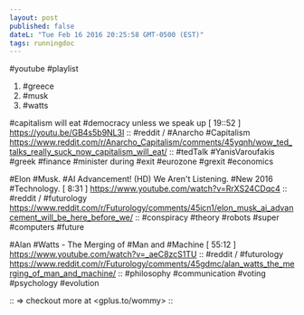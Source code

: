 ```yaml
---
layout: post
published: false
dateL: "Tue Feb 16 2016 20:25:58 GMT-0500 (EST)"
tags: runningdoc
---
```



#youtube #playlist

1. #greece 
2. #musk 
3. #watts


#capitalism will eat #democracy unless we speak up
[ 19::52 ]
<https://youtu.be/GB4s5b9NL3I>
::
#reddit / #Anarcho #Capitalism
<https://www.reddit.com/r/Anarcho_Capitalism/comments/45yqnh/wow_ted_talks_really_suck_now_capitalism_will_eat/>
::
#tedTalk 
#YanisVaroufakis
#greek #finance #minister during #exit #eurozone #grexit #economics

#Elon #Musk. #AI Advancement! (HD) We Aren't Listening. #New 2016 #Technology.
[ 8:31 ]
<https://www.youtube.com/watch?v=RrXS24CDqc4>
::
#reddit / #futurology
<https://www.reddit.com/r/Futurology/comments/45icn1/elon_musk_ai_advancement_will_be_here_before_we/>
::
#conspiracy #theory
#robots #super #computers
#future


#Alan #Watts - The Merging of #Man and #Machine
[ 55:12 ]
<https://www.youtube.com/watch?v=_aeC8zcS1TU>
::
#reddit / #futurology
<https://www.reddit.com/r/Futurology/comments/45gdmc/alan_watts_the_merging_of_man_and_machine/>
::
#philosophy #communication #voting #psychology #evolution


::
=> checkout more at <gplus.to/wommy>
::

